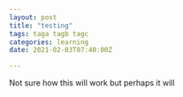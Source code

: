 ```yaml
---
layout: post
title: "testing"
tags: taga tagb tagc
categories: learning
date: 2021-02-03T07:40:00Z

---
```

Not sure how this will work but perhaps it will